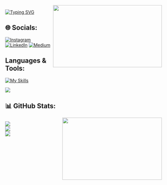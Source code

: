 <img src="https://www.opcito.com/hs-fs/hubfs/DevOps-CI-CD_03.gif?width=600&height=400&name=DevOps-CI-CD_03.gif" align="right" width="350" height="200">

[![Typing SVG](http://readme-typing-svg.herokuapp.com?font=Lobster&size=32&lines=Hi+there.I'm+Fatih;Welcome+to+my+github+page)](https://git.io/typing-svg)
## 🌐 Socials:
[![Instagram](https://img.shields.io/badge/Instagram-%23E4405F.svg?logo=Instagram&logoColor=white)](https://instagram.com/f.abdioglu) [![LinkedIn](https://img.shields.io/badge/LinkedIn-%230077B5.svg?logo=linkedin&logoColor=white)](https://linkedin.com/in/fatihabdioglu) [![Medium](https://img.shields.io/badge/Medium-12100E?logo=medium&logoColor=white)](https://medium.com/@f.abdioglu52) 
## Languages & Tools:
[![My Skills](https://skills.thijs.gg/icons?i=py,aws,linux,docker,jenkins,kubernetes,git,html,css,ansible,sqlite,bash,vscode)](https://skills.thijs.gg)

![](https://komarev.com/ghpvc/?username=your-github-fatihabdioglu)
## 📊 GitHub Stats:
<img src="https://media3.giphy.com/media/qgQUggAC3Pfv687qPC/giphy.gif?cid=790b76114acbabb2a6dff2fdf3d3b138e89c8f25cb1fa941&rid=giphy.gif&ct=g" align="right" width="320" height="200">

![](https://github-readme-stats.vercel.app/api?username=fatihabdioglu&theme=gruvbox&hide_border=false&include_all_commits=false&count_private=false)<br/>
![](https://github-readme-streak-stats.herokuapp.com/?user=fatihabdioglu&theme=gruvbox&hide_border=false)<br/>
![](https://github-readme-stats.vercel.app/api/top-langs/?username=fatihabdioglu&theme=gruvbox&hide_border=false&include_all_commits=false&count_private=false&layout=compact)
---

